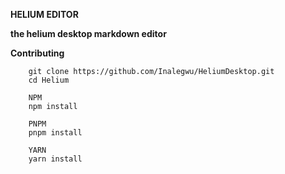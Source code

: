 **HELIUM EDITOR**

**the helium desktop markdown editor**

**Contributing**

```
    git clone https://github.com/Inalegwu/HeliumDesktop.git
    cd Helium

    NPM
    npm install

    PNPM
    pnpm install

    YARN
    yarn install

```
